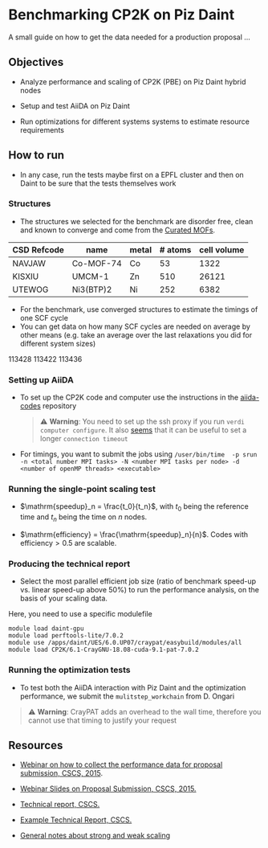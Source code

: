 # Benchmarking CP2K on Piz Daint

A small guide on how to get the data needed for a production proposal ... 

## Objectives

* Analyze performance and scaling of CP2K (PBE) on Piz Daint hybrid nodes

* Setup and test AiiDA on Piz Daint

* Run optimizations for different systems systems to estimate resource requirements


## How to run

* In any case, run the tests maybe first on a EPFL cluster and then on Daint to be sure that the tests themselves work
  
### Structures

* The structures we selected for the benchmark are disorder free, clean and known to converge and come from the [Curated MOFs](https://github.com/danieleongari/CURATED-MOFs).

| CSD Refcode | name      | metal | # atoms | cell volume |
| ----------- | --------- | ----- | ------- | ----------- |
| NAVJAW      | Co-MOF-74 | Co    | 53      | 1322        |
| KISXIU      | UMCM-1    | Zn    | 510     | 26121       |
| UTEWOG      | Ni3(BTP)2 | Ni    | 252     | 6382        |

* For the benchmark, use converged structures to estimate the timings of one SCF cycle
* You can get data on how many SCF cycles are needed on average by other means (e.g. take an average over the last relaxations you did for different system sizes)

113428
113422
113436

### Setting up AiiDA 

* To set up the CP2K code and computer use the instructions in the [aiida-codes](https://github.com/kjappelbaum/aiida-codes/tree/aiida-1) repository
  > ⚠️ **Warning**: You need to set up the ssh proxy if you run `verdi computer configure`. It also [seems](https://github.com/aiidateam/aiida-core/issues/1853) that it can be useful to set a longer `connection timeout`

* For timings, you want to submit the jobs using `/user/bin/time  -p srun -n <total number MPI tasks> -N <number MPI tasks per node> -d <number of openMP threads> <executable>`

### Running the single-point scaling test

* $\mathrm{speedup}_n = \frac{t_0}{t_n}$, with $t_0$ being the reference time and $t_n$ being the time on $n$ nodes.

* $\mathrm{efficiency} = \frac{\mathrm{speedup}_n}{n}$. Codes with $\mathrm{efficiency} > 0.5$ are scalable. 

### Producing the technical report

* Select the most parallel efficient job size (ratio of benchmark speed-up vs. linear speed-up above 50%) to run the performance analysis, on the basis of your scaling data.  

Here, you need to use a specific modulefile

```
module load daint-gpu
module load perftools-lite/7.0.2
module use /apps/daint/UES/6.0.UP07/craypat/easybuild/modules/all
module load CP2K/6.1-CrayGNU-18.08-cuda-9.1-pat-7.0.2
```


### Running the optimization tests

* To test both the AiiDA interaction with Piz Daint and the optimization performance, we submit the `mulitstep_workchain` from D. Ongari 

> ⚠️ **Warning**: CrayPAT adds an overhead to the wall time, therefore you cannot use that timing to justify your request


## Resources

* [Webinar on how to collect the performance data for proposal submission, CSCS, 2015](https://www.youtube.com/watch?v=m3cesC3DsUM).

* [Webinar Slides on Proposal Submission, CSCS, 2015.](https://www.cscs.ch/fileadmin/user_upload/contents_userLab/Webinar-CSCS_Proposal-12_03_2015.pdf)

* [Technical report, CSCS.](https://user.cscs.ch/access/report/)

* [Example Technical Report, CSCS.](https://user.cscs.ch/access/report/example/)

* [General notes about strong and weak scaling](https://www.kth.se/blogs/pdc/2018/11/scalability-strong-and-weak-scaling/)
